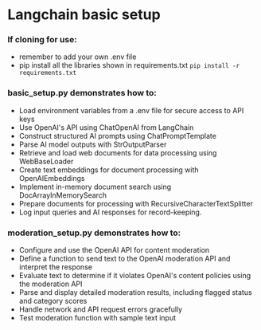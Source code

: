 # Langchain basic setup

### If cloning for use:
- remember to add your own .env file
- pip install all the libraries shown in requirements.txt `pip install -r requirements.txt`



### basic_setup.py demonstrates how to:
- Load environment variables from a .env file for secure access to API keys
- Use OpenAI's API using ChatOpenAI from LangChain
- Construct structured AI prompts using ChatPromptTemplate
- Parse AI model outputs with StrOutputParser
- Retrieve and load web documents for data processing using WebBaseLoader
- Create text embeddings for document processing with OpenAIEmbeddings
- Implement in-memory document search using DocArrayInMemorySearch
- Prepare documents for processing with RecursiveCharacterTextSplitter
- Log input queries and AI responses for record-keeping.

### moderation_setup.py demonstrates how to:
- Configure and use the OpenAI API for content moderation
- Define a function to send text to the OpenAI moderation API and interpret the response
- Evaluate text to determine if it violates OpenAI's content policies using the moderation API
- Parse and display detailed moderation results, including flagged status and category scores
- Handle network and API request errors gracefully
- Test moderation function with sample text input










